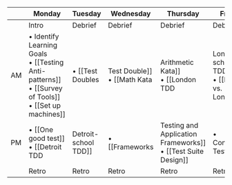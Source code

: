 |         | Monday | Tuesday | Wednesday | Thursday | Friday |
| ------  | ------ | ------- | --------- | -------- | ------ |
| | Intro  |  Debrief |   Debrief   |  Debrief   | Debrief  |   
| AM  | • Identify Learning Goals <br> • [[Testing Anti-patterns]] <br> • [[Survey of Tools]] <br> • [[Set up machines]]  | • [[Test Doubles|Test Double]] <br> • [[Math Kata|Arithmetic Kata]] <br> • [[London TDD|London-school TDD]] <br> • [[Detroit vs. London]]  |  • [[SAFE tests]] <br> • Cucumber Exercise <br> • [[False Negatives|False-Negative Analysis]]   |    | Refactoring Legacy code with tests |
| PM  | • [[One good test]] <br> • [[Detroit TDD|Detroit-school TDD]] | • [[Frameworks|Testing and Application Frameworks]] <br> • [[Test Suite Design]]  |  • Controlling Test Data | [Code Retreat](http://coderetreat.org/about) | Open Spaces Discussion |
|  | Retro  | Retro   | Retro     | Retro    | Retro  |